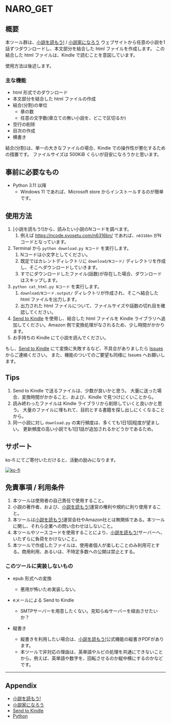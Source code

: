 # NARO_GET

## 概要

本ツール群は、[小説を読もう!]() / [小説家になろう]() ウェブサイトから任意の小説を1話ずつダウンロードし、本文部分を結合した html ファイルを作成します。
この結合した html ファイルは、Kindle で読むことを意図しています。

使用方法は後述します。

### 主な機能

* html 形式でのダウンロード
* 本文部分を結合した html ファイルの作成
* 結合(分割)の単位
    * 章の数
    * 任意の文字数(章立ての無い小説を、どこで区切るか)
* 空行の削除
* 目次の作成
* 横書き

結合(分割)は、単一の大きなファイルの場合、Kindle での操作性が悪化するための措置です。
ファイルサイズは 500KiB くらいが目安になろうかと思います。

## 事前に必要なもの

 * Python 3.11 以降
    * Windows 11 であれば、Microsoft store からインストールするのが簡単です。

## 使用方法

 1. [小説を読もう!]から、読みたい小説のNコードを調べます。
     1. 例えば https://ncode.syosetu.com/n6316bn/ であれば、`n6316bn` がNコードとなっています。
 2. Terminal から `python download.py Nコード` を実行します。
     1. Nコードは小文字としてください。
     2. 既定ではカレントディレクトリに `download/Nコード/` ディレクトリを作成し、そこへダウンロードしていきます。
     3. すでにダウンロードしたファイル(話数)が存在した場合、ダウンロードはスキップします。
 3. `python cat_html.py Nコード` を実行します。
     1. `download/Nコード.output/` ディレクトリが作成され、そこへ結合した html ファイルを出力します。
     2. 出力された html ファイルについて、ファイルサイズや話数の切れ目を確認してください。
 4. [Send to Kindle]() を使用し、結合した html ファイルを Kindle ライブラリへ追加してください。Amazon 側で変換処理がなされるため、少し時間がかかります。
 5. お手持ちの Kindle にて小説を読んでください。

もし、[Send to Kindle]() にて変換に失敗するなど、不具合がありましたら [Issues](https://github.com/osatetsu/naro_get/issues) からご連絡ください。
また、機能のついてのご要望も同様に Issues へお願いします。

## Tips

 1. Send to Kindle で送るファイルは、少数が良いかと思う。
    大量に送った場合、変換時間がかかること、および、Kindle で見つけにくいことから。
 2. 読み終わったファイルは Kindle ライブラリから削除していくと良いかと思う。
    大量のファイルに埋もれて、目的とする書籍を探し出しにくくなることから。
 3. 同一小説に対し `download.py` の実行頻度は、多くても1日1回程度が望ましい。
    更新頻度の高い小説でも1日1話が追加されるかどうかであるため。

## サポート

ko-fi にてご寄付いただけると、活動の励みになります。

[![ko-fi](https://ko-fi.com/img/githubbutton_sm.svg)](https://ko-fi.com/E1E1U0BU1)

## 免責事項 / 利用条件

  1. 本ツールは使用者の自己責任で使用すること。
  2. 小説の著作者、および、[小説を読もう!]()運営の権利や規約に則り使用すること。
  3. 本ツールは[小説を読もう!]()運営会社やAmazon社とは無関係である。本ツールに関し、それら企業への問い合わせはしないこと。
  4. 本ツールやソースコードを使用することにより、[小説を読もう!]()サーバーへ、いたずらに負荷をかけないこと。
  5. 本ツールで作成したファイルは、使用者個人が楽しむことのみ利用可とする。商用利用、あるいは、不特定多数への公開は禁止とする。

### このツールに実装しないもの

 * epub 形式への変換
   * 悪用が怖いため実装しない。

 * eメールによる Send to Kindle
   * SMTPサーバーを用意したくない。見知らぬサーバーを経由させたいか？

 * 縦書き
   * 縦書きを利用したい場合は、[小説を読もう!]()公式機能の縦書きPDFがあります。
   * 本ツールで非対応の理由は、英単語やルビの処理を共通にできないことから。例えば、英単語や数字を、回転させるのか縦中横にするのかなどです。

- - -

## Appendix

 * [小説を読もう!](https://yomou.syosetu.com/)
 * [小説家になろう](https://syosetu.com/)
 * [Send to Kindle](https://www.amazon.co.jp/sendtokindle)
 * [Python](https://www.python.org/)
